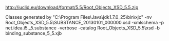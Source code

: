 http://iuclid.eu/download/format/5.5/Root_Objects_XSD_5.5.zip

Classes generated by 
"C:\Program Files\Java\jdk1.7.0_25\bin\xjc" -nv Root_Objects_XSD_5.5\SUBSTANCE_20130101_000000.xsd  -xmlschema -p net.idea.i5._5.substance -verbose -catalog Root_Objects_XSD_5.5\xsd -b binding_substance_5_5.xjb

